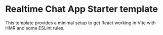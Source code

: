 # Realtime Chat App Starter template

This template provides a minimal setup to get React working in Vite with HMR and some ESLint rules.
